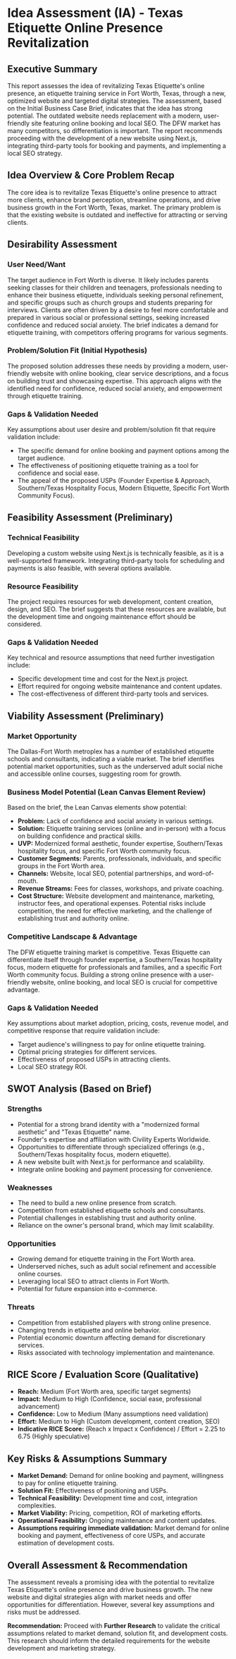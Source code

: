 # Idea Assessment (IA) - Texas Etiquette Online Presence Revitalization

## Executive Summary

This report assesses the idea of revitalizing Texas Etiquette's online presence, an etiquette training service in Fort Worth, Texas, through a new, optimized website and targeted digital strategies. The assessment, based on the Initial Business Case Brief, indicates that the idea has strong potential. The outdated website needs replacement with a modern, user-friendly site featuring online booking and local SEO. The DFW market has many competitors, so differentiation is important. The report recommends proceeding with the development of a new website using Next.js, integrating third-party tools for booking and payments, and implementing a local SEO strategy.

## Idea Overview & Core Problem Recap

The core idea is to revitalize Texas Etiquette's online presence to attract more clients, enhance brand perception, streamline operations, and drive business growth in the Fort Worth, Texas, market. The primary problem is that the existing website is outdated and ineffective for attracting or serving clients.

## Desirability Assessment

### User Need/Want

The target audience in Fort Worth is diverse. It likely includes parents seeking classes for their children and teenagers, professionals needing to enhance their business etiquette, individuals seeking personal refinement, and specific groups such as church groups and students preparing for interviews. Clients are often driven by a desire to feel more comfortable and prepared in various social or professional settings, seeking increased confidence and reduced social anxiety. The brief indicates a demand for etiquette training, with competitors offering programs for various segments.

### Problem/Solution Fit (Initial Hypothesis)

The proposed solution addresses these needs by providing a modern, user-friendly website with online booking, clear service descriptions, and a focus on building trust and showcasing expertise. This approach aligns with the identified need for confidence, reduced social anxiety, and empowerment through etiquette training.

### Gaps & Validation Needed

Key assumptions about user desire and problem/solution fit that require validation include:

- The specific demand for online booking and payment options among the target audience.
- The effectiveness of positioning etiquette training as a tool for confidence and social ease.
- The appeal of the proposed USPs (Founder Expertise & Approach, Southern/Texas Hospitality Focus, Modern Etiquette, Specific Fort Worth Community Focus).

## Feasibility Assessment (Preliminary)

### Technical Feasibility

Developing a custom website using Next.js is technically feasible, as it is a well-supported framework. Integrating third-party tools for scheduling and payments is also feasible, with several options available.

### Resource Feasibility

The project requires resources for web development, content creation, design, and SEO. The brief suggests that these resources are available, but the development time and ongoing maintenance effort should be considered.

### Gaps & Validation Needed

Key technical and resource assumptions that need further investigation include:

- Specific development time and cost for the Next.js project.
- Effort required for ongoing website maintenance and content updates.
- The cost-effectiveness of different third-party tools and services.

## Viability Assessment (Preliminary)

### Market Opportunity

The Dallas-Fort Worth metroplex has a number of established etiquette schools and consultants, indicating a viable market. The brief identifies potential market opportunities, such as the underserved adult social niche and accessible online courses, suggesting room for growth.

### Business Model Potential (Lean Canvas Element Review)

Based on the brief, the Lean Canvas elements show potential:

- **Problem:** Lack of confidence and social anxiety in various settings.
- **Solution:** Etiquette training services (online and in-person) with a focus on building confidence and practical skills.
- **UVP:** Modernized formal aesthetic, founder expertise, Southern/Texas hospitality focus, and specific Fort Worth community focus.
- **Customer Segments:** Parents, professionals, individuals, and specific groups in the Fort Worth area.
- **Channels:** Website, local SEO, potential partnerships, and word-of-mouth.
- **Revenue Streams:** Fees for classes, workshops, and private coaching.
- **Cost Structure:** Website development and maintenance, marketing, instructor fees, and operational expenses.
  Potential risks include competition, the need for effective marketing, and the challenge of establishing trust and authority online.

### Competitive Landscape & Advantage

The DFW etiquette training market is competitive. Texas Etiquette can differentiate itself through founder expertise, a Southern/Texas hospitality focus, modern etiquette for professionals and families, and a specific Fort Worth community focus. Building a strong online presence with a user-friendly website, online booking, and local SEO is crucial for competitive advantage.

### Gaps & Validation Needed

Key assumptions about market adoption, pricing, costs, revenue model, and competitive response that require validation include:

- Target audience's willingness to pay for online etiquette training.
- Optimal pricing strategies for different services.
- Effectiveness of proposed USPs in attracting clients.
- Local SEO strategy ROI.

## SWOT Analysis (Based on Brief)

### Strengths

- Potential for a strong brand identity with a "modernized formal aesthetic" and "Texas Etiquette" name.
- Founder's expertise and affiliation with Civility Experts Worldwide.
- Opportunities to differentiate through specialized offerings (e.g., Southern/Texas hospitality focus, modern etiquette).
- A new website built with Next.js for performance and scalability.
- Integrate online booking and payment processing for convenience.

### Weaknesses

- The need to build a new online presence from scratch.
- Competition from established etiquette schools and consultants.
- Potential challenges in establishing trust and authority online.
- Reliance on the owner's personal brand, which may limit scalability.

### Opportunities

- Growing demand for etiquette training in the Fort Worth area.
- Underserved niches, such as adult social refinement and accessible online courses.
- Leveraging local SEO to attract clients in Fort Worth.
- Potential for future expansion into e-commerce.

### Threats

- Competition from established players with strong online presence.
- Changing trends in etiquette and online behavior.
- Potential economic downturn affecting demand for discretionary services.
- Risks associated with technology implementation and maintenance.

## RICE Score / Evaluation Score (Qualitative)

- **Reach:** Medium (Fort Worth area, specific target segments)
- **Impact:** Medium to High (Confidence, social ease, professional advancement)
- **Confidence:** Low to Medium (Many assumptions need validation)
- **Effort:** Medium to High (Custom development, content creation, SEO)
- **Indicative RICE Score:** (Reach x Impact x Confidence) / Effort = 2.25 to 6.75 (Highly speculative)

## Key Risks & Assumptions Summary

- **Market Demand:** Demand for online booking and payment, willingness to pay for online etiquette training.
- **Solution Fit:** Effectiveness of positioning and USPs.
- **Technical Feasibility:** Development time and cost, integration complexities.
- **Market Viability:** Pricing, competition, ROI of marketing efforts.
- **Operational Feasibility:** Ongoing maintenance and content updates.
- **Assumptions requiring immediate validation:** Market demand for online booking and payment, effectiveness of core USPs, and accurate estimation of development costs.

## Overall Assessment & Recommendation

The assessment reveals a promising idea with the potential to revitalize Texas Etiquette's online presence and drive business growth. The new website and digital strategies align with market needs and offer opportunities for differentiation. However, several key assumptions and risks must be addressed.

**Recommendation:** Proceed with **Further Research** to validate the critical assumptions related to market demand, solution fit, and development costs. This research should inform the detailed requirements for the website development and marketing strategy.
